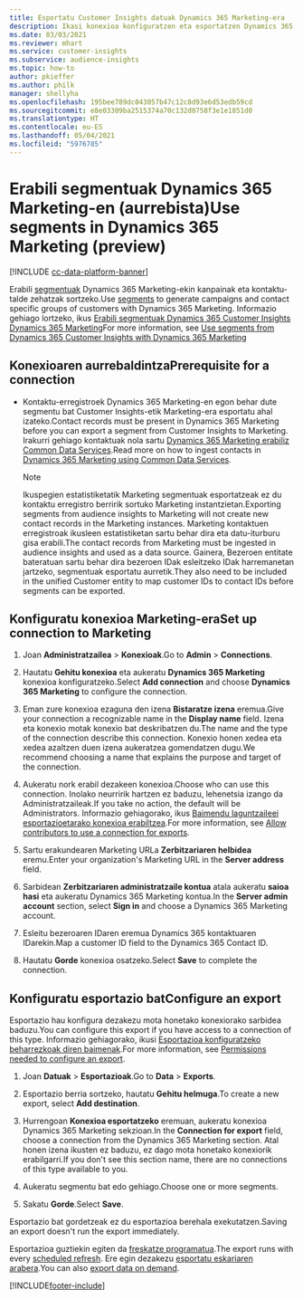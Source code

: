 ```yaml
---
title: Esportatu Customer Insights datuak Dynamics 365 Marketing-era
description: Ikasi konexioa konfiguratzen eta esportatzen Dynamics 365 Marketing-era.
ms.date: 03/03/2021
ms.reviewer: mhart
ms.service: customer-insights
ms.subservice: audience-insights
ms.topic: how-to
author: pkieffer
ms.author: philk
manager: shellyha
ms.openlocfilehash: 195bee789dc043057b47c12c8d93e6d53edb59cd
ms.sourcegitcommit: e8e03309ba2515374a70c132d0758f3e1e1851d0
ms.translationtype: HT
ms.contentlocale: eu-ES
ms.lasthandoff: 05/04/2021
ms.locfileid: "5976785"
---
```

# <a name="use-segments-in-dynamics-365-marketing-preview"></a><span data-ttu-id="f316a-103">Erabili segmentuak Dynamics 365 Marketing-en (aurrebista)</span><span class="sxs-lookup"><span data-stu-id="f316a-103">Use segments in Dynamics 365 Marketing (preview)</span></span>

[!INCLUDE [cc-data-platform-banner](../includes/cc-data-platform-banner.md)]

<span data-ttu-id="f316a-104">Erabili [segmentuak](segments.md) Dynamics 365 Marketing-ekin kanpainak eta kontaktu-talde zehatzak sortzeko.</span><span class="sxs-lookup"><span data-stu-id="f316a-104">Use [segments](segments.md) to generate campaigns and contact specific groups of customers with Dynamics 365 Marketing.</span></span> <span data-ttu-id="f316a-105">Informazio gehiago lortzeko, ikus [Erabili segmentuak Dynamics 365 Customer Insights Dynamics 365 Marketing](/dynamics365/marketing/customer-insights-segments)</span><span class="sxs-lookup"><span data-stu-id="f316a-105">For more information, see [Use segments from Dynamics 365 Customer Insights with Dynamics 365 Marketing](/dynamics365/marketing/customer-insights-segments)</span></span>

## <a name="prerequisite-for-a-connection"></a><span data-ttu-id="f316a-106">Konexioaren aurrebaldintza</span><span class="sxs-lookup"><span data-stu-id="f316a-106">Prerequisite for a connection</span></span>

- <span data-ttu-id="f316a-107">Kontaktu-erregistroek Dynamics 365 Marketing-en egon behar dute segmentu bat Customer Insights-etik Marketing-era esportatu ahal izateko.</span><span class="sxs-lookup"><span data-stu-id="f316a-107">Contact records must be present in Dynamics 365 Marketing before you can export a segment from Customer Insights to Marketing.</span></span> <span data-ttu-id="f316a-108">Irakurri gehiago kontaktuak nola sartu [Dynamics 365 Marketing erabiliz Common Data Services](connect-power-query.md).</span><span class="sxs-lookup"><span data-stu-id="f316a-108">Read more on how to ingest contacts in [Dynamics 365 Marketing using Common Data Services](connect-power-query.md).</span></span>

  > [!NOTE]
  > <span data-ttu-id="f316a-109">Ikuspegien estatistiketatik Marketing segmentuak esportatzeak ez du kontaktu erregistro berririk sortuko Marketing instantzietan.</span><span class="sxs-lookup"><span data-stu-id="f316a-109">Exporting segments from audience insights to Marketing will not create new contact records in the Marketing instances.</span></span> <span data-ttu-id="f316a-110">Marketing kontaktuen erregistroak ikusleen estatistiketan sartu behar dira eta datu-iturburu gisa erabili.</span><span class="sxs-lookup"><span data-stu-id="f316a-110">The contact records from Marketing must be ingested in audience insights and used as a data source.</span></span> <span data-ttu-id="f316a-111">Gainera, Bezeroen entitate bateratuan sartu behar dira bezeroen IDak esleitzeko IDak harremanetan jartzeko, segmentuak esportatu aurretik.</span><span class="sxs-lookup"><span data-stu-id="f316a-111">They also need to be included in the unified Customer entity to map customer IDs to contact IDs before segments can be exported.</span></span>

## <a name="set-up-connection-to-marketing"></a><span data-ttu-id="f316a-112">Konfiguratu konexioa Marketing-era</span><span class="sxs-lookup"><span data-stu-id="f316a-112">Set up connection to Marketing</span></span>

1. <span data-ttu-id="f316a-113">Joan **Administratzailea** > **Konexioak**.</span><span class="sxs-lookup"><span data-stu-id="f316a-113">Go to **Admin** > **Connections**.</span></span>

1. <span data-ttu-id="f316a-114">Hautatu **Gehitu konexioa** eta aukeratu **Dynamics 365 Marketing** konexioa konfiguratzeko.</span><span class="sxs-lookup"><span data-stu-id="f316a-114">Select **Add connection** and choose **Dynamics 365 Marketing** to configure the connection.</span></span>

1. <span data-ttu-id="f316a-115">Eman zure konexioa ezaguna den izena **Bistaratze izena** eremua.</span><span class="sxs-lookup"><span data-stu-id="f316a-115">Give your connection a recognizable name in the **Display name** field.</span></span> <span data-ttu-id="f316a-116">Izena eta konexio motak konexio bat deskribatzen du.</span><span class="sxs-lookup"><span data-stu-id="f316a-116">The name and the type of the connection describe this connection.</span></span> <span data-ttu-id="f316a-117">Konexio honen xedea eta xedea azaltzen duen izena aukeratzea gomendatzen dugu.</span><span class="sxs-lookup"><span data-stu-id="f316a-117">We recommend choosing a name that explains the purpose and target of the connection.</span></span>

1. <span data-ttu-id="f316a-118">Aukeratu nork erabil dezakeen konexioa.</span><span class="sxs-lookup"><span data-stu-id="f316a-118">Choose who can use this connection.</span></span> <span data-ttu-id="f316a-119">Inolako neurririk hartzen ez baduzu, lehenetsia izango da Administratzaileak.</span><span class="sxs-lookup"><span data-stu-id="f316a-119">If you take no action, the default will be Administrators.</span></span> <span data-ttu-id="f316a-120">Informazio gehiagorako, ikus [Baimendu laguntzaileei esportazioetarako konexioa erabiltzea](connections.md#allow-contributors-to-use-a-connection-for-exports).</span><span class="sxs-lookup"><span data-stu-id="f316a-120">For more information, see [Allow contributors to use a connection for exports](connections.md#allow-contributors-to-use-a-connection-for-exports).</span></span>

1. <span data-ttu-id="f316a-121">Sartu erakundearen Marketing URLa **Zerbitzariaren helbidea** eremu.</span><span class="sxs-lookup"><span data-stu-id="f316a-121">Enter your organization's Marketing URL in the **Server address** field.</span></span>

1. <span data-ttu-id="f316a-122">Sarbidean **Zerbitzariaren administratzaile kontua** atala aukeratu **saioa hasi** eta aukeratu Dynamics 365 Marketing kontua.</span><span class="sxs-lookup"><span data-stu-id="f316a-122">In the **Server admin account** section, select **Sign in** and choose a Dynamics 365 Marketing account.</span></span>

1. <span data-ttu-id="f316a-123">Esleitu bezeroaren IDaren eremua Dynamics 365 kontaktuaren IDarekin.</span><span class="sxs-lookup"><span data-stu-id="f316a-123">Map a customer ID field to the Dynamics 365 Contact ID.</span></span>

1. <span data-ttu-id="f316a-124">Hautatu **Gorde** konexioa osatzeko.</span><span class="sxs-lookup"><span data-stu-id="f316a-124">Select **Save** to complete the connection.</span></span> 

## <a name="configure-an-export"></a><span data-ttu-id="f316a-125">Konfiguratu esportazio bat</span><span class="sxs-lookup"><span data-stu-id="f316a-125">Configure an export</span></span>

<span data-ttu-id="f316a-126">Esportazio hau konfigura dezakezu mota honetako konexiorako sarbidea baduzu.</span><span class="sxs-lookup"><span data-stu-id="f316a-126">You can configure this export if you have access to a connection of this type.</span></span> <span data-ttu-id="f316a-127">Informazio gehiagorako, ikusi [Esportazioa konfiguratzeko beharrezkoak diren baimenak](export-destinations.md#set-up-a-new-export).</span><span class="sxs-lookup"><span data-stu-id="f316a-127">For more information, see [Permissions needed to configure an export](export-destinations.md#set-up-a-new-export).</span></span>

1. <span data-ttu-id="f316a-128">Joan **Datuak** > **Esportazioak**.</span><span class="sxs-lookup"><span data-stu-id="f316a-128">Go to **Data** > **Exports**.</span></span>

1. <span data-ttu-id="f316a-129">Esportazio berria sortzeko, hautatu **Gehitu helmuga**.</span><span class="sxs-lookup"><span data-stu-id="f316a-129">To create a new export, select **Add destination**.</span></span>

1. <span data-ttu-id="f316a-130">Hurrengoan **Konexioa esportatzeko** eremuan, aukeratu konexioa Dynamics 365 Marketing sekzioan.</span><span class="sxs-lookup"><span data-stu-id="f316a-130">In the **Connection for export** field, choose a connection from the Dynamics 365 Marketing section.</span></span> <span data-ttu-id="f316a-131">Atal honen izena ikusten ez baduzu, ez dago mota honetako konexiorik erabilgarri.</span><span class="sxs-lookup"><span data-stu-id="f316a-131">If you don't see this section name, there are no connections of this type available to you.</span></span>

1. <span data-ttu-id="f316a-132">Aukeratu segmentu bat edo gehiago.</span><span class="sxs-lookup"><span data-stu-id="f316a-132">Choose one or more segments.</span></span>

1. <span data-ttu-id="f316a-133">Sakatu **Gorde**.</span><span class="sxs-lookup"><span data-stu-id="f316a-133">Select **Save**.</span></span>

<span data-ttu-id="f316a-134">Esportazio bat gordetzeak ez du esportazioa berehala exekutatzen.</span><span class="sxs-lookup"><span data-stu-id="f316a-134">Saving an export doesn't run the export immediately.</span></span>

<span data-ttu-id="f316a-135">Esportazioa guztiekin egiten da [freskatze programatua](system.md#schedule-tab).</span><span class="sxs-lookup"><span data-stu-id="f316a-135">The export runs with every [scheduled refresh](system.md#schedule-tab).</span></span> <span data-ttu-id="f316a-136">Ere egin dezakezu [esportatu eskariaren arabera](export-destinations.md#run-exports-on-demand).</span><span class="sxs-lookup"><span data-stu-id="f316a-136">You can also [export data on demand](export-destinations.md#run-exports-on-demand).</span></span> 

[!INCLUDE[footer-include](../includes/footer-banner.md)]
